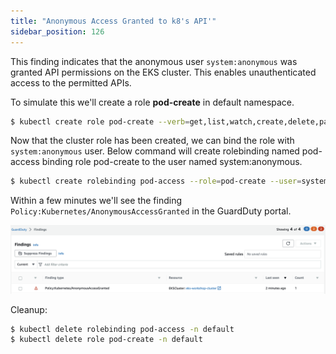 ```yaml
---
title: "Anonymous Access Granted to k8's API'"
sidebar_position: 126
---
```


This finding indicates that the anonymous user `system:anonymous` was granted API permissions on the EKS cluster. This enables unauthenticated access to the permitted APIs.

To simulate this we'll create a role **pod-create** in default namespace.

```bash
$ kubectl create role pod-create --verb=get,list,watch,create,delete,patch --resource=pods -n default
```

Now that the cluster role has been created, we can bind the role with `system:anonymous` user. Below command will create rolebinding named pod-access binding role pod-create to the user named system:anonymous.

```bash
$ kubectl create rolebinding pod-access --role=pod-create --user=system:anonymous
```

Within a few minutes we'll see the finding `Policy:Kubernetes/AnonymousAccessGranted` in the GuardDuty portal.

![](Policy_AnonymousAccessGranted.png)

Cleanup:

```bash
$ kubectl delete rolebinding pod-access -n default
$ kubectl delete role pod-create -n default
```
